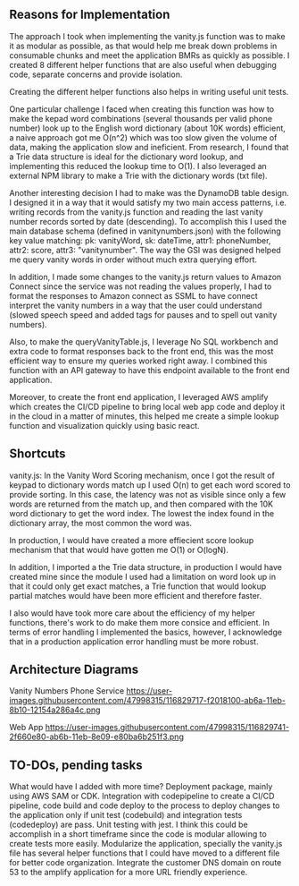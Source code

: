 ## Reasons for Implementation
The approach I took when implementing the vanity.js function was to make it as modular as possible, as that would help me break down problems in consumable chunks and meet the application BMRs as quickly as possible. I created 8 different helper functions that are also useful when debugging code, separate concerns and provide isolation.

Creating the different helper functions also helps in writing useful unit tests.

One particular challenge I faced when creating this function was how to make the kepad word combinations (several thousands per valid phone number) look up to the English word dictionary (about 10K words) efficient, a naive approach got me O(n^2) which was too slow given the volume of data, making the application slow and ineficient. From research, I found that a Trie data structure is ideal for the dictionary word lookup, and implementing this reduced the lookup time to O(1). I also leveraged an external NPM library to make a Trie with the dictionary words (txt file).

Another interesting decision I had to make was the DynamoDB table design. I designed it in a way that it would satisfy my two main access patterns, i.e. writing records from the vanity.js function and reading the last vanity number records sorted by date (descending). To accomplish this I used the main database schema (defined in vanitynumbers.json) with the following key value matching: pk: vanityWord, sk: dateTime, attr1: phoneNumber, attr2: score, attr3: "vanitynumber". The way the GSI was designed helped me query vanity words in order without much extra querying effort.

In addition, I made some changes to the vanity.js return values to Amazon Connect since the service was not reading the values properly, I had to format the responses to Amazon connect as SSML to have connect interpret the vanity numbers in a way that the user could understand (slowed speech speed and added tags for pauses and to spell out vanity numbers).

Also, to make the queryVanityTable.js, I leverage No SQL workbench and extra code to format responses back to the front end, this was the most efficient way to ensure my queries worked right away. I combined this function with an API gateway to have this endpoint available to the front end application.

Moreover, to create the front end application, I leveraged AWS amplify which creates the CI/CD pipeline to bring local web app code and deploy it in the cloud in a matter of minutes, this helped me create a simple lookup function and visualization quickly using basic react.

## Shortcuts
vanity.js: In the Vanity Word Scoring mechanism, once I got the result of keypad to dictionary words match up I used O(n) to get each word scored to provide sorting. In this case, the latency was not as visible since only a few words are returned from the match up, and then compared with the 10K word dictionary to get the word index. The lowest the index found in the dictionary array, the most common the word was.

In production, I would have created a more effiecient score lookup mechanism that that would have gotten me O(1) or O(logN).

In addition, I imported a the Trie data structure, in production I would have created mine since the module I used had a limitation on word look up in that it could only get exact matches, a Trie function that would lookup partial matches would have been more efficient and therefore faster.

I also would have took more care about the efficiency of my helper functions, there's work to do make them more consice and efficient. In terms of error handling I implemented the basics, however, I acknowledge that in a production application error handling must be more robust.

## Architecture Diagrams
Vanity Numbers Phone Service
https://user-images.githubusercontent.com/47998315/116829717-f2018100-ab6a-11eb-8b10-12154a286a4c.png

Web App
https://user-images.githubusercontent.com/47998315/116829741-2f660e80-ab6b-11eb-8e09-e80ba6b251f3.png

## TO-DOs, pending tasks
What would have I added with more time?
Deployment package, mainly using AWS SAM or CDK. 
Integration with codepipeline to create a CI/CD pipeline, code build and code deploy to the process to deploy changes to the application only if unit test (codebuild) and integration tests (codedeploy) are pass.
Unit testing with jest. I think this could be accomplish in a short timeframe since the code is modular allowing to create tests more easily.
Modularize the application, specially the vanity.js file has several helper functions that I could have moved to a different file for better code organization.
Integrate the customer DNS domain on route 53 to the amplify application for a more URL friendly experience.